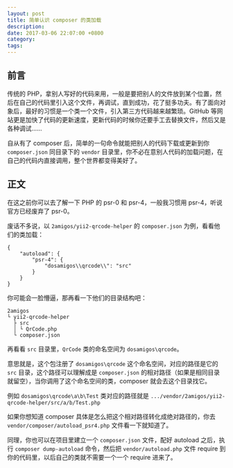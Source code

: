 ```yaml
---
layout: post
title: 简单认识 composer 的类加载
description:
date: 2017-03-06 22:07:00 +0800
category:
tags:
---
```


## 前言

传统的 PHP，拿别人写好的代码来用，一般是要把别人的文件放到某个位置，然后在自己的代码里引入这个文件，再调试，直到成功，花了挺多功夫。有了面向对象后，最好的习惯是一个类一个文件，引入第三方代码越来越繁琐。GitHub 等网站更是加快了代码的更新速度，更新代码的时候你还要手工去替换文件，然后又是各种调试……

自从有了 composer 后，简单的一句命令就能把别人的代码下载或更新到你 `composer.json` 同目录下的 `vendor` 目录里，你不必在意别人代码的加载问题，在自己的代码内直接调用，整个世界都变得美好了。

## 正文

在这之前你可以去了解一下 PHP 的 psr-0 和 psr-4，一般我习惯用 psr-4，听说官方已经废弃了 psr-0。

废话不多说，以 `2amigos/yii2-qrcode-helper` 的 `composer.json` 为例，看看他们的类加载：

```
{
    "autoload": {
        "psr-4": {
            "dosamigos\\qrcode\\": "src"
        }
    }
}
```

你可能会一脸懵逼，那再看一下他们的目录结构吧：

```
2amigos
└ yii2-qrcode-helper
  ├ src
  │ └ QrCode.php
  └ composer.json
```

再看看 `src` 目录里，`QrCode` 类的命名空间为 `dosamigos\qrcode`。

意思就是，这个包注册了 `dosamigos\qrcode` 这个命名空间，对应的路径是它的 `src` 目录，这个路径可以理解成是 `composer.json` 的相对路径（如果是相同目录就留空），当你调用了这个命名空间的类，composer 就会去这个目录找它。

例如 `dosamigos\qrcode\a\b\Test` 类对应的路径就是 `.../vendor/2amigos/yii2-qrcode-helper/src/a/b/Test.php`

如果你想知道 composer 具体是怎么把这个相对路径转化成绝对路径的，你去 `vendor/composer/autoload_psr4.php` 文件看一下就知道了。

同理，你也可以在项目里建立一个 `composer.json` 文件，配好 autoload 之后，执行 `composer dump-autoload` 命令，然后把 `vendor/autoload.php` 文件 require 到你的代码里，以后自己的类就不需要一个一个 require 进来了。
